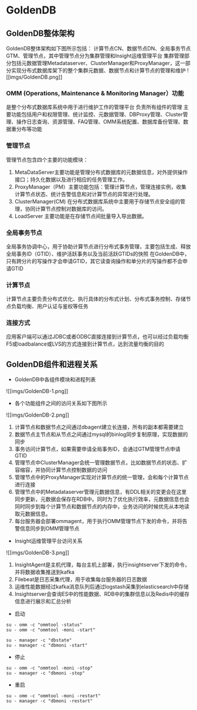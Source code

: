 # GoldenDB

## GoldenDB整体架构

GoldenDB整体架构如下图所示包括：
    计算节点CN、数据节点DN、全局事务节点GTM、管理节点，其中管理节点分为集群管理和Insight运维管理平台
    集群管理部分包括元数据管理Metadataserver、ClusterManager和ProxyManager，这一部分实现分布式数据库架下的整个集群元数据、数据节点和计算节点的管理和维护
![[imgs/GoldenDB.png]]


### OMM (Operations, Maintenance & Monitoring Manager）功能
是整个分布式数据库系统中用于进行维护工作的管理平台
负责所有组件的管理
主要功能包括用户和权限管理、统计监控、元数据管理、DBProxy管理、Cluster管理、操作日志查询、资源管理、FAQ管理、OMM系统配置、数据库备份管理、数据重分布等功能

### 管理节点
管理节点包含四个主要的功能模块：
1. MetaDataServer主要功能是管理分布式数据库的元数据信息，对外提供操作接口；持久化数据以及进行相应的任务管理工作。
2. ProxyManager（PM）主要功能包括：管理计算节点，管理连接实例，收集计算节点状态、统计告警信息和对计算节点的异常进行处理。
3. ClusterManager(CM) 在分布式数据库系统中主要用于存储节点安全组的管理，协同计算节点控制对数据库的访问。
4. LoadServer 主要功能是在存储节点间批量导入导出数据。

### 全局事务节点
全局事务协调中心，用于协助计算节点进行分布式事务管理，主要包括生成、释放全局事务ID（GTID）、维护活跃事务以及当前活跃GTIDs的快照
在GoldenDB中，只有跨分片的写操作才会申请GTID，其它读查询操作和单分片的写操作都不会申请GTID

### 计算节点
计算节点主要负责分布式优化、执行具体的分布式计划、分布式事务控制、存储节点负载均衡、用户认证与鉴权等任务

### 连接方式
应用客户端可以通过JDBC或者ODBC直接连接到计算节点，也可以经过负载均衡F5或loadbalance或LVS的方式连接到计算节点，达到流量均衡的目的

## GoldenDB组件和进程关系
- GoldenDB中各组件模块和进程列表

![[imgs/GoldenDB-1.png]]

- 各个功能组件之间的访问关系如下图所示

![[imgs/GoldenDB-2.png]]

1. 计算节点和数据节点之间通过dbagent建立长连接，所有的副本都需要建立
2. 数据节点主节点和从节点之间通过mysql的binlog同步复制原理，实现数据的同步
3. 事务访问计算节点，如果需要申请全局事务ID，会通过GTM管理节点申请GTID
4. 管理节点中ClusterManager会统一管理数据节点，比如数据节点的状态、扩容缩容，并协同计算节点控制数据的访问
5. 管理节点中的ProxyManager实现对计算节点的统一管理，会和每个计算节点进行连接
6. 管理节点中的Metadataserver管理元数据信息，有DDL相关的变更会在这里同步更新，元数据会保存在RDB中。同时为了优化执行效率，元数据信息也会同时同步到每个计算节点和数据节点的内存中，业务访问的时候优先从本地读取元数据信息。
7. 每台服务器会部署ommagent，用于执行OMM管理节点下发的命令，并将告警信息同步到OMM管理节点

- Insight运维管理平台访问关系

![[imgs/GoldenDB-3.png]]

1. InsightAgent是主机代理，每台主机上部署，执行insightserver下发的命令，并将数据收集推送到kafka
2. Filebeat是日志采集代理，用于收集每台服务器的日志数据
3. 运维性能数据经过kafka消息队列后通过logstash采集到elasticsearch中存储
4. Insightserver会查询ES中的性能数据、RDB中的集群信息以及Redis中的缓存信息进行展示和汇总分析


- 启动
```shell
su - omm -c "ommtool -status" 
su - omm -c "ommtool -moni -start"

su - manager -c "dbstate"
su - manager -c "dbmoni -start"
```

- 停止
```shell
su - omm -c "ommtool -moni -stop"
su - manager -c "dbmoni -stop"
```

- 重启
```shell
su - omm -c "ommtool -moni -restart"
su - manager -c "dbmoni -restart"
```

